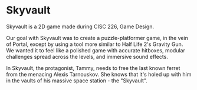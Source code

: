 # Skyvault

Skyvault is a 2D game made during CISC 226, Game Design.

Our goal with Skyvault was to create a puzzle-platformer game, in the vein of Portal, except by using a tool more similar to Half Life 2's Gravity Gun. We wanted it to feel like a polished game with accurate hitboxes, modular challenges spread across the levels, and immersive sound effects.

In Skyvault, the protagonist, Tammy, needs to free the last known ferret from the menacing Alexis Tarnouskov. She knows that it's holed up with him in the vaults of his massive space station - the "Skyvault".

